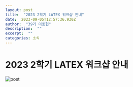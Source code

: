 ```yaml
---
layout: post 
title:  "2023 2학기 LATEX 워크샵 안내" 
date:  2023-09-05T12:57:36.930Z 
author:  "39기 이동현" 
description:  "" 
excerpt:  "" 
categories: 소식 
---
```


# 2023 2학기 LATEX 워크샵 안내

![post](https://github.com/gshstexsociety/latex.gs.hs.kr/assets/64683083/059c186e-eb88-4d71-b0ea-3642edf143fa)
